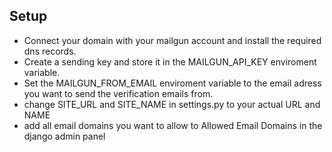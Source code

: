 ## Setup
- Connect your domain with your mailgun account and install the required dns records.
- Create a sending key and store it in the MAILGUN_API_KEY enviroment variable.
- Set the MAILGUN_FROM_EMAIL enviroment variable to the email adress you want to send the verification emails from.
- change SITE_URL and SITE_NAME in settings.py to your actual URL and NAME
- add all email domains you want to allow to Allowed Email Domains in the django admin panel

